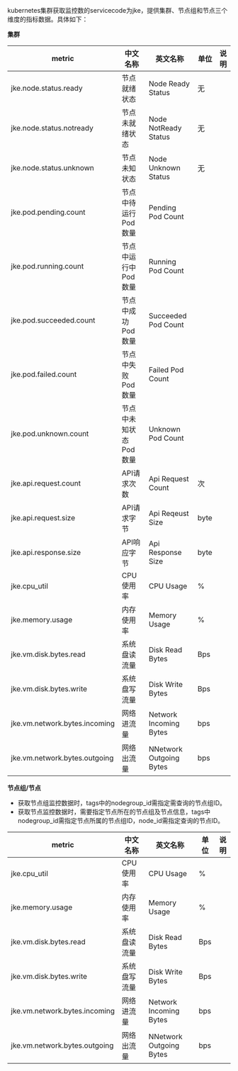 kubernetes集群获取监控数的servicecode为jke，提供集群、节点组和节点三个维度的指标数据。具体如下：

**集群** 

metric | 中文名称 | 英文名称 | 单位 | 说明
---|--- |--- |---|---
jke.node.status.ready | 节点就绪状态 | Node Ready Status | 无| 
jke.node.status.notready | 节点未就绪状态 | Node NotReady Status | 无 | 
jke.node.status.unknown | 节点未知状态 | Node Unknown Status | 无 | 
jke.pod.pending.count | 节点中待运行Pod数量 | Pending Pod Count | 
jke.pod.running.count | 节点中运行中Pod数量 | Running Pod Count |
jke.pod.succeeded.count | 节点中成功Pod数量 |  Succeeded Pod Count | 
jke.pod.failed.count | 节点中失败Pod数量 | Failed Pod Count | 
jke.pod.unknown.count| 节点中未知状态Pod数量 | Unknown Pod Count | 
jke.api.request.count | API请求次数 | Api Request Count | 次| 
jke.api.request.size | API请求字节 | Api Reqeust Size | byte | 
jke.api.response.size | API响应字节 | Api Response Size  | byte | 
jke.cpu_util | CPU使用率 | CPU Usage | % | 
jke.memory.usage | 内存使用率 | Memory Usage | % |
jke.vm.disk.bytes.read | 系统盘读流量 | Disk Read Bytes | Bps | 
jke.vm.disk.bytes.write | 系统盘写流量 | Disk Write Bytes | Bps |
jke.vm.network.bytes.incoming | 网络进流量 | Network Incoming Bytes | bps|
jke.vm.network.bytes.outgoing | 网络出流量 | NNetwork Outgoing Bytes | bps|

**节点组/节点**  
- 获取节点组监控数据时，tags中的nodegroup_id需指定需查询的节点组ID。
- 获取节点监控数据时，需要指定节点所在的节点组及节点信息，tags中nodegroup_id需指定节点所属的节点组ID，node_id需指定查询的节点ID。

metric | 中文名称 | 英文名称 | 单位 | 说明
---|--- |--- |---|---
jke.cpu_util | CPU使用率 | CPU Usage | % | 
jke.memory.usage | 内存使用率 | Memory Usage | % |
jke.vm.disk.bytes.read | 系统盘读流量 | Disk Read Bytes | Bps | 
jke.vm.disk.bytes.write | 系统盘写流量 | Disk Write Bytes | Bps |
jke.vm.network.bytes.incoming | 网络进流量 | Network Incoming Bytes | bps|
jke.vm.network.bytes.outgoing | 网络出流量 | NNetwork Outgoing Bytes | bps|
